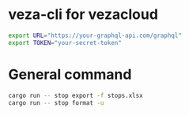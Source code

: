 # veza-cli for vezacloud

```sh
export URL="https://your-graphql-api.com/graphql"
export TOKEN="your-secret-token"
```

# General command
```sh
cargo run -- stop export -f stops.xlsx
cargo run -- stop format -u
```
